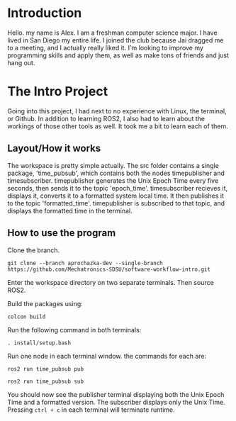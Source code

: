 # Introduction
Hello. my name is Alex. I am a freshman computer science major. I have lived in San Diego my entire life. I joined the club because Jai dragged me to a meeting, and I actually really liked it. I'm looking to improve my programming skills and apply them, as well as make tons of friends and just hang out.

# The Intro Project
Going into this project, I had next to no experience with Linux, the terminal, or Github. In addition to learning ROS2, I also had to learn about the workings of those other tools as well. It took me a bit to learn each of them.

## Layout/How it works
The workspace is pretty simple actually. The src folder contains a single package, 'time_pubsub', which contains both the nodes timepublisher and timesubscriber. timepublisher generates the Unix Epoch Time every five seconds, then sends it to the topic 'epoch_time'. timesubscriber recieves it, displays it, converts it to a formatted system local time. It then publishes it to the topic 'formatted_time'. timepublisher is subscribed to that topic, and displays the formatted time in the terminal.

## How to use the program
Clone the branch.
```
git clone --branch aprochazka-dev --single-branch https://github.com/Mechatronics-SDSU/software-workflow-intro.git
```
Enter the workspace directory on two separate terminals. Then source ROS2.

Build the packages using:
 ``` 
 colcon build
 ```
Run the following command in both terminals:
```
. install/setup.bash
```
Run one node in each terminal window. the commands for each are:
```
ros2 run time_pubsub pub
```
```
ros2 run time_pubsub sub
```
You should now see the publisher terminal displaying both the Unix Epoch Time and a formatted version. The subscriber displays only the Unix Time.
Pressing ```ctrl + c``` in each terminal will terminate runtime.
